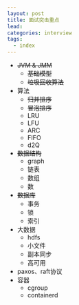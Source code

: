 ```yaml
---
layout: post
title: 面试突击重点
lead: 
categories: interview
tags: 
  - index
---
```



- ~~JVM & JMM~~
  - ~~基础模型~~
  - ~~垃圾回收算法~~
- 算法
  - ~~归并排序~~
  - ~~冒泡排序~~
  - LRU
  - LFU
  - ARC
  - FIFO
  - d2Q
- ~~数据结构~~
  - graph
  - 链表
  - 数组
  - 数
- ~~数据库~~
  - 事务
  - 锁
  - 索引
- 大数据
  - hdfs
  - 小文件
  - 副本同步
  - 高可用
- paxos、raft协议
- 容器
  - cgroup
  - containerd